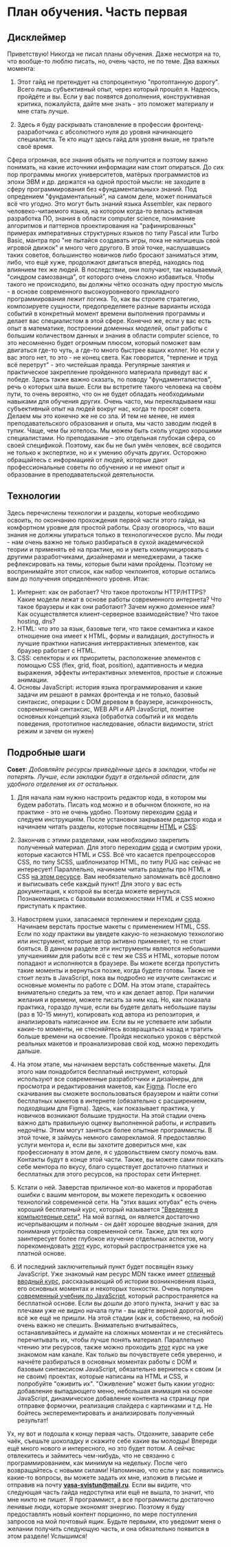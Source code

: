 # План обучения. Часть первая

## Дисклеймер

Приветствую! Никогда не писал планы обучения. Даже несмотря на то, что вообще-то люблю писать, но, очень часто, не по теме. Два важных момента:

1. Этот гайд не претендует на стопроцентную "протоптанную дорогу". Всего лишь субъективный опыт, через который прошёл я. Надеюсь, пройдёте и вы. Если у вас появятся дополнения, конструктивная критика, пожалуйста, дайте мне знать - это поможет материалу и мне стать лучше.

2. Здесь я буду раскрывать становление в профессии фронтенд-разработчика с абсолютного нуля до уровня начинающего специалиста. Те кто ищут здесь гайд для уровня выше, не тратьте своё время.

Сфера огромная, все знания объять не получится и поэтому важно понимать, на какие источники информации нам стоит опираться. До сих пор программы многих университетов, матёрых программистов из эпохи ЭВМ и др. держатся на одной простой мысли: не заходите в сферу программирования без «фундаментальных» знаний. Под опредением "фундаментальный", на самом деле, может пониматься всё что угодно. Это могут быть знаний языка Assembler, как первого человеко-читаемого языка, на котором когда-то велась активная разработка ПО, знания в области computer science, понимание алгоритмов и паттернов проектирования на "рафинированных" примерах императивных структурных языков по типу Pascal или Turbo Basic, мантра про "не пытайся создавать игры, пока не напишешь свой игровой движок" и много чего другого. В этой точке, наслушавшись таких советов, большинство новичков либо бросают заниматься этим, либо, что ещё хуже, продолжают двигаться вперёд, находясь под влиянием тех же людей. В последствии, они получают, так называемый, "синдром самозванца", от которого очень сложно избавиться. Чтобы такого не происходило, вы должны чётко осознать одну простую мысль - в основе современного высокоуровневого прикладного программирования лежит логика. То, как вы строите стратегию, композируете сущности, предопределяете разные варианты исхода событий в конкретный момент времени выполнения программы и делает вас специалистом в этой сфере. Конечно же, если у вас есть опыт в математике, построении доменных моделей, опыт работы с большим количеством данных и знания в области computer science, то это несомненно будет огромным плюсом, который поможет вам двигаться где-то чуть, а где-то много быстрее ваших коллег. Но если у вас этого нет, то это - не конец света. Как говорится, "терпение и труд всё перетрут" - это чистейшая правда. Регулярные занятия и практическое закрепление пройденного материала приведут вас к победе. Здесь также важно сказать, по поводу "фундаменталистов", речь о которых шла выше. Если вы встретите такого человека на своём пути, то очень вероятно, что он не будет обладать необходимыми навыками для обучения других. Очень часто, мы перекладываем наш субъективный опыт на людей вокруг нас, когда те просят совета. Делаем мы это конечно же не со зла. И тем не менее, не имея преподавательского образования и опыта, мы часто заводим людей в тупик. Чаще, чем бы хотелось. Мы можем быть сколь угодно хорошими специалистами. Но преподавание – это отдельная глубокая сфера, со своей спецификой. Поэтому, как бы не был умён человек, всё сводится не только к экспертизе, но и к умению обучать других. Осторожно обращайтесь с информацией от людей, которые дают профессиональные советы по обучению и не имеют опыт и образование в преподавательской деятельности.

## Технологии

Здесь перечислены технологии и разделы, которые необходимо освоить, по окончанию прохождения первой части этого гайда, на комфортном уровне для простой работы. Сразу оговорюсь, что ваши знания не должны упираться только в технологическое русло. Мы люди - нам очень важно не только разбираться в сухой академической теории и применять её на практике, но и уметь коммуницировать с другими разработчиками, дизайнерами и менеджерами, а также рефлексировать на темы, которые были нами пройдены. Поэтому не воспринимайте этот список, как набор чекпоинтов, которые остались вам до получения определённого уровня. Итак:

1. Интернет: как он работает? Что такое протоколы HTTP/HTTPS? Какие модели лежат в основе работы современного интернета? Что такое браузеры и как они работают? Зачем нужно доменное имя? Как осуществляется клиент-серверное взаимодействие? Что такое hosting, dns?
2. HTML: что это за язык, базовые теги, что такое семантика и какое отношение она имеет к HTML, формы и валидация, доступность и лучшие практики написания интеррактивных элементов, как браузер работает с HTML.
3. CSS: селекторы и их приоритеты, расположение элементов с помощью CSS (flex, grid, float, position), адаптивность и медиа выражения, эффекты интерактивных элементов, простые и сложные анимации.
4. Основы JavaScript: история языка программирования и какие задачи им решают в рамках фронтенда и не только, базовый синтаксис, операции с DOM деревом в браузере, асинхронность, современный синтаксис, WEB API и API JavaScript, понятие основных концепций языка (обработка событий и их модель поведения, прототипное наследование, области видимости, strict режим и зачем он нужен)

## Подробные шаги

**Совет**: _Добавляйте ресурсы приведённые здесь в закладки, чтобы не потерять. Лучше, если закладки будут в отдельной области, для удобного отделения их от остальных._

1. Для начала нам нужно настроить редактор кода, в котором мы будем работать. Писать код можно и в обычном блокноте, но на практике - это не очень удобно. Поэтому переходим [сюда](https://www.youtube.com/watch?v=nxCLXMBl4e4&ab_channel=%D0%A4%D1%80%D1%96%D0%BB%D0%B0%D0%BD%D1%81%D0%B5%D1%80%D0%BF%D0%BE%D0%B6%D0%B8%D1%82%D1%82%D1%8E) и следуем инструкциям. После установки закрываем редактор кода и начинаем читать разделы, которые посвящены [HTML](https://developer.mozilla.org/ru/docs/Learn/HTML) и [CSS](https://developer.mozilla.org/ru/docs/Learn/CSS):

2. Закончив с этими разделами, нам необходимо закрепить полученный материал. Для этого переходим [сюда](https://www.youtube.com/watch?v=yJcCKuxfb2o&list=PLM6XATa8CAG4F9nAIYNS5oAiPotxwLFIr&ab_channel=%D0%A4%D1%80%D1%96%D0%BB%D0%B0%D0%BD%D1%81%D0%B5%D1%80%D0%BF%D0%BE%D0%B6%D0%B8%D1%82%D1%82%D1%8E) и смотрим уроки, которые касаются HTML и CSS. Всё что касается препроцессоров CSS, по типу SCSS, шаблонизатор HTML, по типу PUG нас сейчас не интересует! Параллельно, начинаем читать разделы про HTML и CSS [на этом ресурсе](https://doka.guide/). Вам необязательно запоминать всё дословно и выписывать себе каждый пункт! Для этого у вас есть документация, к которой вы всегда можете вернуться. Познакомившись с базовыми возможностями HTML и CSS можно приступать к практике.

3. Навостряем ушки, запасаемся терпением и переходим [сюда](https://www.youtube.com/watch?v=8KjBQSiTP3w&list=PLM6XATa8CAG4r-T7_wywPhzckQNTMxC1f&ab_channel=%D0%A4%D1%80%D1%96%D0%BB%D0%B0%D0%BD%D1%81%D0%B5%D1%80%D0%BF%D0%BE%D0%B6%D0%B8%D1%82%D1%82%D1%8E). Начинаем верстать простые макеты с применением HTML, CSS. Если по ходу практики вы увидете какую-то незнакомую технологию или инструмент, которые автор активно применяет, то не стоит бояться. В данном разделе эти инструменты являются небольшими улучшениями для работы всё с тем же CSS и HTML, которые потом попадают и исполняются в браузере. Вы можете всегда пропустить такие моменты и вернуться позже, когда будете готовы. Также не стоит лезть в JavaScript, пока вы подробно не изучите синтаксис и основные моменты по работе с DOM. На этом этапе, старайтесь внимательно следить за тем, что и как делает автор. При наличии желания и времени, можете писать за ним код. Но, как показала практика, гораздо лучше, если вы будете делать небольшие паузы (раз в 10-15 минут), копировать код автора из репозитория, и анализировать написанное им. Если вы не успеваете или забыли какие-то моменты, не стесняйтесь возвращаться назад и тратить больше времени на освоение. Пройдя несколько уроков с вёрсткой реальных макетов и проанализировав свой код, можно переходить дальше.

4. На этом этапе, мы начинаем верстать собственные макеты. Для этого нам понадобится бесплатный инструмент, который используют все современные разработчики и дизайнеры, для просмотра и редактирования макетов, как [Figma](https://www.figma.com/). После его скачивания вы сможете воспользоваться браузером и найти сотни бесплатных макетов в интернете (обязательно с расширением, подходящим для Figma). Здесь, как показывает практика, у новичков возникают большие трудности. На этой стадии очень важно дать правильную оценку выполненной работы, и исправить недочёты. Этим могут заняться более опытные программисты. В этой точке, я займусь немного саморекламой. Я предоставляю услуги ментора и, если вы захотите довериться мне, как профессионалу в этом деле, я с удовольствием смогу помочь вам. Контакты будут в конце этой части. Также, вы можете сами поискать себе ментора по вкусу, благо существует достаточно платных и бесплатных для этого ресурсов, на просторах сети Интернет.

5. Кстати о ней. Заверстав приличное кол-во макетов и проработав ошибки с вашим ментором, вы можете переходить к освоению технологий современной сети. На "этих ваших ютубах" есть очень хороший бесплатный курс, который называется ["Введение в компьютерные сети"](https://www.youtube.com/watch?v=OLFA0soYGhw&list=PLtPJ9lKvJ4oiNMvYbOzCmWy6cRzYAh9B1&ab_channel=AndreySozykin). На мой взгляд, он является достаточно исчерпывающим и полным - он даёт хорошее вводные знания, для понимания устройства современной сети. Также, для тех кого заинтересует более глубокое изучение отдельных аспектов, могу порекомендовать [этот](https://wiki.merionet.ru/merion-academy/courses/polnyj-kurs-po-kompyuternym-setyam/?utm_source=googleorg) курс, который распространяется уже на платной основе.

6. И последний заключительный пункт будет посвящён языку JavaScript. Уже знакомый нам ресурс MDN также имеет [отличный вводный курс](https://developer.mozilla.org/ru/docs/Learn/JavaScript), рассказывающий об истории возникновения языка, его основных моментах и некоторых тонкостях. Очень популярен [современный учебник по JavaScript](https://learn.javascript.ru/), который распространяется на бесплатной основе. Если вы дошли до этого пункта, значит у вас за плечами уже не видно начала пути - вы идёте верной дорогой, но всё же ещё не пришли. На этой стадии (как и, собственно, на любой) очень важно не спешить. Внимательно вчитывайтесь, останавливайтесь и думайте на сложных моментах и не стесняйтесь перечитывать их, чтобы лучше понять материал. Параллельно чтению эти ресурсов, также можно проходить [этот](https://www.youtube.com/watch?v=yJcCKuxfb2o&list=PLM6XATa8CAG7DDIBjNVd78Fv5Ueo930IV&ab_channel=%D0%A4%D1%80%D1%96%D0%BB%D0%B0%D0%BD%D1%81%D0%B5%D1%80%D0%BF%D0%BE%D0%B6%D0%B8%D1%82%D1%82%D1%8E) курс на уже знакомом нам канале. Как только вы почувствуете себя уверенно, и начнёте разбираться в основных моментах работы с DOM и базовым синтаксисом JavaScript, обязательно вернитесь к своим (и не своим) проектах, которые написаны на HTML и CSS, и попробуйте "оживить их". "Оживление" может быть какии угодно: добавление выпадающего меню, небольшая анимация на основе JavaScript, динамическое добавление контента на страницу при отправке формочки, реализация слайдера с картинками и т.д. Не бойтесь эксперементировать и анализировать полученный результат!

Ух, ну вот и подошла к концу первая часть. Отдохните, заварите себе чаёк, съешьте шоколадку и скажите себе какие вы молодцы! Впереди ещё много нового и интересного, но это будет потом. А сейчас отвлекитесь и займитесь чем-нибудь, что не связанно с программированием, как минимум на недельку. После чего возвращайтесь с новыми силами! Напоминаю, что если у вас появились какие-то вопросы, вы можете задать их мне, изложив в письме и отправив на почту **vasa-svistun@mail.ru**. Если вы видите, что следующая часть гайда недоступна или ещё не вышла, то значит, что мне никто не пишет. Я программист, а все программисты достаточно ленивые люди, которые экономят энергию. Поэтому я буду предоставлять новый контент порционно, по мере поступления запросов на мой почтовый ящик. Будьте первыми, кто уведомит меня о желании получить следующую часть, и она обязательно появится в этом разделе! Услышимся!
